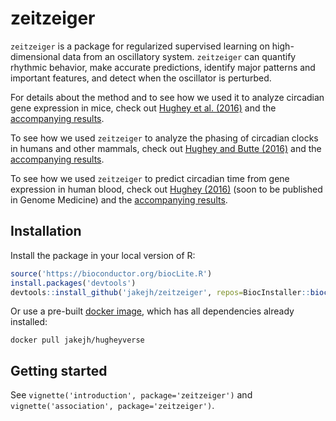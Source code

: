 # zeitzeiger

`zeitzeiger` is a package for regularized supervised learning on high-dimensional data from an oscillatory system. `zeitzeiger` can quantify rhythmic behavior, make accurate predictions, identify major patterns and important features, and detect when the oscillator is perturbed.

For details about the method and to see how we used it to analyze circadian gene expression in mice, check out [Hughey et al. (2016)](http://dx.doi.org/10.1093/nar/gkw030) and the [accompanying results](http://dx.doi.org/10.5061/dryad.hn8gp).

To see how we used `zeitzeiger` to analyze the phasing of circadian clocks in humans and other mammals, check out [Hughey and Butte (2016)](http://dx.doi.org/10.1177/0748730416668049) and the [accompanying results]( http://dx.doi.org/10.5061/dryad.g928q).

To see how we used `zeitzeiger` to predict circadian time from gene expression in human blood, check out [Hughey (2016)](http://dx.doi.org/10.1101/066126) (soon to be published in Genome Medicine) and the [accompanying results](https://dx.doi.org/10.6084/m9.figshare.3756375.v1).

## Installation
Install the package in your local version of R:
```R
source('https://bioconductor.org/biocLite.R')
install.packages('devtools')
devtools::install_github('jakejh/zeitzeiger', repos=BiocInstaller::biocinstallRepos(), build_vignettes=TRUE, dependencies=TRUE)
```

Or use a pre-built [docker image](https://hub.docker.com/r/jakejh/hugheyverse), which has all dependencies already installed:
```
docker pull jakejh/hugheyverse
```

## Getting started
See `vignette('introduction', package='zeitzeiger')` and `vignette('association', package='zeitzeiger')`.
